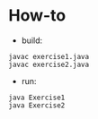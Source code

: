 # How-to

* build:
```
javac exercise1.java
javac exercise2.java
```

* run:
```
java Exercise1
java Exercise2
```
